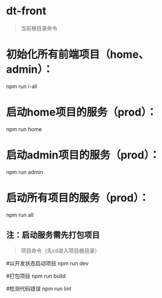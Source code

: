 # dt-front

> 当前根目录命令

# 初始化所有前端项目（home、admin）：
npm run i-all

# 启动home项目的服务（prod）：
npm run home

# 启动admin项目的服务（prod）：
npm run admin

# 启动所有项目的服务（prod）：
npm run all
## 注：启动服务需先打包项目


> 项目命令（先cd进入项目根目录）

#以开发状态启动项目
npm run dev

#打包项目
npm run build

#检测代码错误
npm run lint
